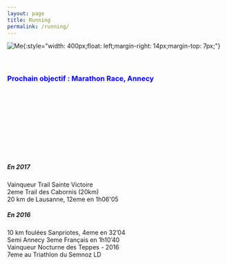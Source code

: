 ```yaml
---
layout: page
title: Running
permalink: /running/
---
```



![Me]({{site.url}}/img/running.png){:style="width: 400px;float: left;margin-right: 14px;margin-top: 7px;"}
<br><br><br>
###  <span style="color:blue"> Prochain objectif : Marathon Race, Annecy</span>
<br><br><br><br><br><br><br>

<br>

##### En 2017
Vainqueur Trail Sainte Victoire  
2eme Trail des Cabornis (20km)  
​20 km de Lausanne, 12eme en 1h06'05 

##### En 2016
10 km foulées Sanpriotes, 4eme en 32’04   
Semi Annecy 3eme Français en 1h10’40  
Vainqueur Nocturne des Teppes - 2016  
7eme au Triathlon du Semnoz LD  
​